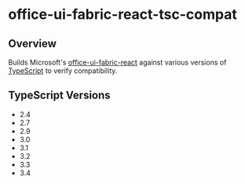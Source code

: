 # office-ui-fabric-react-tsc-compat

## Overview

Builds Microsoft's [office-ui-fabric-react](https://github.com/OfficeDev/office-ui-fabric-react) against various versions of [TypeScript](https://github.com/Microsoft/typescript) to verify compatibility.

## TypeScript Versions

- 2.4
- 2.7
- 2.9
- 3.0
- 3.1
- 3.2
- 3.3
- 3.4
